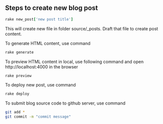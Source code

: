 ## Steps to create new blog post

``` ruby
rake new_post['new post title']
```

This will create new file in folder source/_posts. Draft that file to create post content. 

To generate HTML content, use command
``` ruby
rake generate
```

To preview HTML content in local, use following command and open http://localhost:4000 in the browser
``` ruby
rake preview
```

To deploy new post, use command
``` ruby
rake deploy
```

To submit blog source code to github server, use command
``` bash
git add *
git commit -m "commit message"
```


